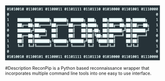 ![Recon-Pip](https://github.com/inman006/ReconPip/blob/main/ReconPip.logo.png?raw=true)


#Description
ReconPip is a Python based reconnaissance wrapper that incorporates multiple command line tools into one easy to use interface.


